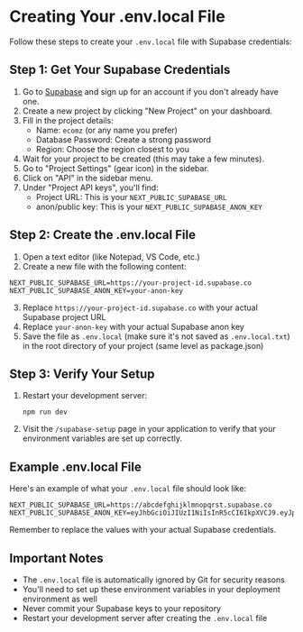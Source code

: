 # Creating Your .env.local File

Follow these steps to create your `.env.local` file with Supabase credentials:

## Step 1: Get Your Supabase Credentials

1. Go to [Supabase](https://supabase.com/) and sign up for an account if you don't already have one.
2. Create a new project by clicking "New Project" on your dashboard.
3. Fill in the project details:
   - Name: `ecomz` (or any name you prefer)
   - Database Password: Create a strong password
   - Region: Choose the region closest to you
4. Wait for your project to be created (this may take a few minutes).
5. Go to "Project Settings" (gear icon) in the sidebar.
6. Click on "API" in the sidebar menu.
7. Under "Project API keys", you'll find:
   - Project URL: This is your `NEXT_PUBLIC_SUPABASE_URL`
   - anon/public key: This is your `NEXT_PUBLIC_SUPABASE_ANON_KEY`

## Step 2: Create the .env.local File

1. Open a text editor (like Notepad, VS Code, etc.)
2. Create a new file with the following content:

```
NEXT_PUBLIC_SUPABASE_URL=https://your-project-id.supabase.co
NEXT_PUBLIC_SUPABASE_ANON_KEY=your-anon-key
```

3. Replace `https://your-project-id.supabase.co` with your actual Supabase project URL
4. Replace `your-anon-key` with your actual Supabase anon key
5. Save the file as `.env.local` (make sure it's not saved as `.env.local.txt`) in the root directory of your project (same level as package.json)

## Step 3: Verify Your Setup

1. Restart your development server:
   ```
   npm run dev
   ```
2. Visit the `/supabase-setup` page in your application to verify that your environment variables are set up correctly.

## Example .env.local File

Here's an example of what your `.env.local` file should look like:

```
NEXT_PUBLIC_SUPABASE_URL=https://abcdefghijklmnopqrst.supabase.co
NEXT_PUBLIC_SUPABASE_ANON_KEY=eyJhbGciOiJIUzI1NiIsInR5cCI6IkpXVCJ9.eyJpc3MiOiJzdXBhYmFzZSIsInJlZiI6ImFiY2RlZmdoaWprbG1ub3BxcnN0Iiwicm9sZSI6ImFub24iLCJpYXQiOjE2MTYxNjY4MjAsImV4cCI6MTkzMTc0MjgyMH0.EXAMPLE_KEY_REPLACE_WITH_YOUR_ACTUAL_KEY
```

Remember to replace the values with your actual Supabase credentials.

## Important Notes

- The `.env.local` file is automatically ignored by Git for security reasons
- You'll need to set up these environment variables in your deployment environment as well
- Never commit your Supabase keys to your repository
- Restart your development server after creating the `.env.local` file
